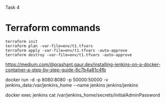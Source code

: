 Task 4

# Terraform commands

    terraform init
    terraform plan -var-file=env/t1.tfvars
    terraform apply -var-file=env/t1.tfvars -auto-approve
    terraform destroy -var-file=env/t1.tfvars -auto-approve



https://medium.com/@prashant.gaur.dev/installing-jenkins-on-a-docker-container-a-step-by-step-guide-6c7b4a81c4fb

docker run -d -p 8080:8080 -p 50000:50000 -v jenkins_data:/var/jenkins_home --name jenkins jenkins/jenkins

docker exec jenkins cat /var/jenkins_home/secrets/initialAdminPassword